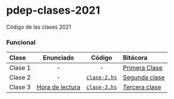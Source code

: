 # pdep-clases-2021
Código de las clases 2021


### Funcional

| Clase   | Enunciado | Código | Bitácora |
 :---      | :---: | :---: | :---
| Clase 1 | - | - | [Primera Clase](https://pdep-lunes.github.io/bitacora/2021/funcional/clase-01/) |
| Clase 2 | - | [`clase-2.hs`](https://github.com/pdep-lunes/pdep-clases-2021/blob/master/funcional/clase-2.hs) | [Segunda clase](https://pdep-lunes.github.io/bitacora/2021/funcional/clase-02/) |
| Clase 3 | [Hora de lectura](https://docs.google.com/document/d/1XLtIz4GerTXo_g4Y0g1lP2wet8wnrO-F4dimnNFLup8) | [`clase-3.hs`](https://github.com/pdep-lunes/pdep-clases-2021/blob/master/funcional/clase-3.hs) | [Tercera clase](https://pdep-lunes.github.io/bitacora/2021/funcional/clase-03/) |
